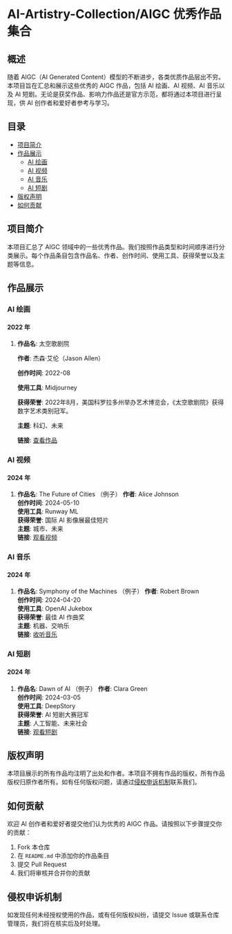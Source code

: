 # AI-Artistry-Collection/AIGC 优秀作品集合

## 概述
随着 AIGC（AI Generated Content）模型的不断进步，各类优质作品层出不穷。本项目旨在汇总和展示这些优秀的 AIGC 作品，包括 AI 绘画、AI 视频、AI 音乐以及 AI 短剧。无论是获奖作品、影响力作品还是官方示范，都将通过本项目进行呈现，供 AI 创作者和爱好者参考与学习。

## 目录
- [项目简介](#项目简介)
- [作品展示](#作品展示)
  - [AI 绘画](#ai-绘画)
  - [AI 视频](#ai-视频)
  - [AI 音乐](#ai-音乐)
  - [AI 短剧](#ai-短剧)
- [版权声明](#版权声明)
- [如何贡献](#如何贡献)

## 项目简介
本项目汇总了 AIGC 领域中的一些优秀作品。我们按照作品类型和时间顺序进行分类展示。每个作品条目包含作品名、作者、创作时间、使用工具、获得荣誉以及主题等信息。

## 作品展示

### AI 绘画

#### 2022 年
1. **作品名**: 太空歌剧院
   
   **作者**: 杰森·艾伦（Jason Allen）
   
   **创作时间**: 2022-08
   
   **使用工具**: Midjourney
   
   **获得荣誉**: 2022年8月，美国科罗拉多州举办艺术博览会，《太空歌剧院》获得数字艺术类别冠军。
   
   **主题**: 科幻、未来
   
   **链接**: [查看作品](//upload.wikimedia.org/wikipedia/commons/thumb/b/bf/Th%C3%A9%C3%A2tre_D%E2%80%99op%C3%A9ra_Spatial.jpg/260px-Th%C3%A9%C3%A2tre_D%E2%80%99op%C3%A9ra_Spatial.jpg)


### AI 视频

#### 2024 年
1. **作品名**: The Future of Cities （例子） 
   **作者**: Alice Johnson  
   **创作时间**: 2024-05-10  
   **使用工具**: Runway ML  
   **获得荣誉**: 国际 AI 影像展最佳短片  
   **主题**: 城市、未来  
   **链接**: [观看视频](https://example.com)

### AI 音乐

#### 2024 年
1. **作品名**: Symphony of the Machines  （例子） 
   **作者**: Robert Brown  
   **创作时间**: 2024-04-20  
   **使用工具**: OpenAI Jukebox  
   **获得荣誉**: 最佳 AI 作曲奖  
   **主题**: 机器、交响乐  
   **链接**: [收听音乐](https://example.com)

### AI 短剧

#### 2024 年
1. **作品名**: Dawn of AI  （例子） 
   **作者**: Clara Green  
   **创作时间**: 2024-03-05  
   **使用工具**: DeepStory  
   **获得荣誉**: AI 短剧大赛冠军  
   **主题**: 人工智能、未来社会  
   **链接**: [观看短剧](https://example.com)

## 版权声明
本项目展示的所有作品均注明了出处和作者。本项目不拥有作品的版权，所有作品版权归原作者所有。如有任何版权问题，请通过[侵权申诉机制](#侵权申诉机制)联系我们。

## 如何贡献
欢迎 AI 创作者和爱好者提交他们认为优秀的 AIGC 作品。请按照以下步骤提交你的贡献：
1. Fork 本仓库
2. 在 `README.md` 中添加你的作品条目
3. 提交 Pull Request
4. 我们将审核并合并你的贡献

## 侵权申诉机制
如发现任何未经授权使用的作品，或有任何版权纠纷，请提交 Issue 或联系仓库管理员，我们将在核实后及时处理。

